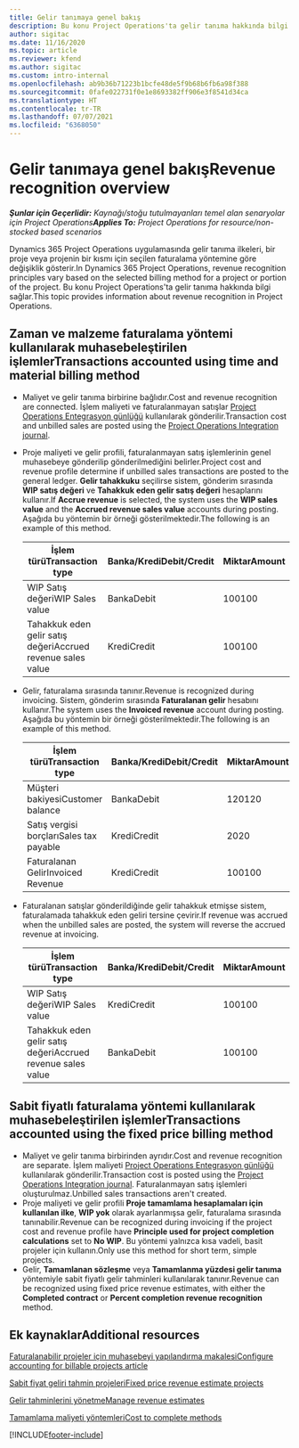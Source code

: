 ```yaml
---
title: Gelir tanımaya genel bakış
description: Bu konu Project Operations'ta gelir tanıma hakkında bilgi sağlar.
author: sigitac
ms.date: 11/16/2020
ms.topic: article
ms.reviewer: kfend
ms.author: sigitac
ms.custom: intro-internal
ms.openlocfilehash: ab9b36b71223b1bcfe48de5f9b68b6fb6a98f388
ms.sourcegitcommit: 0fafe022731f0e1e8693382ff906e3f8541d34ca
ms.translationtype: HT
ms.contentlocale: tr-TR
ms.lasthandoff: 07/07/2021
ms.locfileid: "6368050"
---
```

# <a name="revenue-recognition-overview"></a><span data-ttu-id="159d9-103">Gelir tanımaya genel bakış</span><span class="sxs-lookup"><span data-stu-id="159d9-103">Revenue recognition overview</span></span>

<span data-ttu-id="159d9-104">_**Şunlar için Geçerlidir:** Kaynağı/stoğu tutulmayanları temel alan senaryolar için Project Operations_</span><span class="sxs-lookup"><span data-stu-id="159d9-104">_**Applies To:** Project Operations for resource/non-stocked based scenarios_</span></span>

<span data-ttu-id="159d9-105">Dynamics 365 Project Operations uygulamasında gelir tanıma ilkeleri, bir proje veya projenin bir kısmı için seçilen faturalama yöntemine göre değişiklik gösterir.</span><span class="sxs-lookup"><span data-stu-id="159d9-105">In Dynamics 365 Project Operations, revenue recognition principles vary based on the selected billing method for a project or portion of the project.</span></span> <span data-ttu-id="159d9-106">Bu konu Project Operations'ta gelir tanıma hakkında bilgi sağlar.</span><span class="sxs-lookup"><span data-stu-id="159d9-106">This topic provides information about revenue recognition in Project Operations.</span></span>

## <a name="transactions-accounted-using-time-and-material-billing-method"></a><span data-ttu-id="159d9-107">Zaman ve malzeme faturalama yöntemi kullanılarak muhasebeleştirilen işlemler</span><span class="sxs-lookup"><span data-stu-id="159d9-107">Transactions accounted using time and material billing method</span></span>

- <span data-ttu-id="159d9-108">Maliyet ve gelir tanıma birbirine bağlıdır.</span><span class="sxs-lookup"><span data-stu-id="159d9-108">Cost and revenue recognition are connected.</span></span> <span data-ttu-id="159d9-109">İşlem maliyeti ve faturalanmayan satışlar [Project Operations Entegrasyon günlüğü](../project-accounting/project-operations-integration-journal.md) kullanılarak gönderilir.</span><span class="sxs-lookup"><span data-stu-id="159d9-109">Transaction cost and unbilled sales are posted using the [Project Operations Integration journal](../project-accounting/project-operations-integration-journal.md).</span></span>
- <span data-ttu-id="159d9-110">Proje maliyeti ve gelir profili, faturalanmayan satış işlemlerinin genel muhasebeye gönderilip gönderilmediğini belirler.</span><span class="sxs-lookup"><span data-stu-id="159d9-110">Project cost and revenue profile determine if unbilled sales transactions are posted to the general ledger.</span></span> <span data-ttu-id="159d9-111">**Gelir tahakkuku** seçilirse sistem, gönderim sırasında **WIP satış değeri** ve **Tahakkuk eden gelir satış değeri** hesaplarını kullanır.</span><span class="sxs-lookup"><span data-stu-id="159d9-111">If **Accrue revenue** is selected, the system uses the **WIP sales value** and the **Accrued revenue sales value** accounts during posting.</span></span> <span data-ttu-id="159d9-112">Aşağıda bu yöntemin bir örneği gösterilmektedir.</span><span class="sxs-lookup"><span data-stu-id="159d9-112">The following is an example of this method.</span></span>  

  | <span data-ttu-id="159d9-113">İşlem türü</span><span class="sxs-lookup"><span data-stu-id="159d9-113">Transaction type</span></span> | <span data-ttu-id="159d9-114">Banka/Kredi</span><span class="sxs-lookup"><span data-stu-id="159d9-114">Debit/Credit</span></span> | <span data-ttu-id="159d9-115">Miktar</span><span class="sxs-lookup"><span data-stu-id="159d9-115">Amount</span></span> |
  | --- | --- | --- |
  | <span data-ttu-id="159d9-116">WIP Satış değeri</span><span class="sxs-lookup"><span data-stu-id="159d9-116">WIP Sales value</span></span> | <span data-ttu-id="159d9-117">Banka</span><span class="sxs-lookup"><span data-stu-id="159d9-117">Debit</span></span> | <span data-ttu-id="159d9-118">100</span><span class="sxs-lookup"><span data-stu-id="159d9-118">100</span></span> |
  | <span data-ttu-id="159d9-119">Tahakkuk eden gelir satış değeri</span><span class="sxs-lookup"><span data-stu-id="159d9-119">Accrued revenue sales value</span></span> | <span data-ttu-id="159d9-120">Kredi</span><span class="sxs-lookup"><span data-stu-id="159d9-120">Credit</span></span> | <span data-ttu-id="159d9-121">100</span><span class="sxs-lookup"><span data-stu-id="159d9-121">100</span></span> |

- <span data-ttu-id="159d9-122">Gelir, faturalama sırasında tanınır.</span><span class="sxs-lookup"><span data-stu-id="159d9-122">Revenue is recognized during invoicing.</span></span> <span data-ttu-id="159d9-123">Sistem, gönderim sırasında **Faturalanan gelir** hesabını kullanır.</span><span class="sxs-lookup"><span data-stu-id="159d9-123">The system uses the **Invoiced revenue** account during posting.</span></span> <span data-ttu-id="159d9-124">Aşağıda bu yöntemin bir örneği gösterilmektedir.</span><span class="sxs-lookup"><span data-stu-id="159d9-124">The following is an example of this method.</span></span>  

  | <span data-ttu-id="159d9-125">İşlem türü</span><span class="sxs-lookup"><span data-stu-id="159d9-125">Transaction type</span></span> | <span data-ttu-id="159d9-126">Banka/Kredi</span><span class="sxs-lookup"><span data-stu-id="159d9-126">Debit/Credit</span></span> | <span data-ttu-id="159d9-127">Miktar</span><span class="sxs-lookup"><span data-stu-id="159d9-127">Amount</span></span> |
  | --- | --- | --- |
  | <span data-ttu-id="159d9-128">Müşteri bakiyesi</span><span class="sxs-lookup"><span data-stu-id="159d9-128">Customer balance</span></span> | <span data-ttu-id="159d9-129">Banka</span><span class="sxs-lookup"><span data-stu-id="159d9-129">Debit</span></span> | <span data-ttu-id="159d9-130">120</span><span class="sxs-lookup"><span data-stu-id="159d9-130">120</span></span> |
  | <span data-ttu-id="159d9-131">Satış vergisi borçları</span><span class="sxs-lookup"><span data-stu-id="159d9-131">Sales tax payable</span></span> | <span data-ttu-id="159d9-132">Kredi</span><span class="sxs-lookup"><span data-stu-id="159d9-132">Credit</span></span> | <span data-ttu-id="159d9-133">20</span><span class="sxs-lookup"><span data-stu-id="159d9-133">20</span></span> |
  | <span data-ttu-id="159d9-134">Faturalanan Gelir</span><span class="sxs-lookup"><span data-stu-id="159d9-134">Invoiced Revenue</span></span> | <span data-ttu-id="159d9-135">Kredi</span><span class="sxs-lookup"><span data-stu-id="159d9-135">Credit</span></span> | <span data-ttu-id="159d9-136">100</span><span class="sxs-lookup"><span data-stu-id="159d9-136">100</span></span> |

- <span data-ttu-id="159d9-137">Faturalanan satışlar gönderildiğinde gelir tahakkuk etmişse sistem, faturalamada tahakkuk eden geliri tersine çevirir.</span><span class="sxs-lookup"><span data-stu-id="159d9-137">If revenue was accrued when the unbilled sales are posted, the system will reverse the accrued revenue at invoicing.</span></span>

  | <span data-ttu-id="159d9-138">İşlem türü</span><span class="sxs-lookup"><span data-stu-id="159d9-138">Transaction type</span></span> | <span data-ttu-id="159d9-139">Banka/Kredi</span><span class="sxs-lookup"><span data-stu-id="159d9-139">Debit/Credit</span></span> | <span data-ttu-id="159d9-140">Miktar</span><span class="sxs-lookup"><span data-stu-id="159d9-140">Amount</span></span> |
  | --- | --- | --- |
  | <span data-ttu-id="159d9-141">WIP Satış değeri</span><span class="sxs-lookup"><span data-stu-id="159d9-141">WIP Sales value</span></span> | <span data-ttu-id="159d9-142">Kredi</span><span class="sxs-lookup"><span data-stu-id="159d9-142">Credit</span></span> | <span data-ttu-id="159d9-143">100</span><span class="sxs-lookup"><span data-stu-id="159d9-143">100</span></span> |
  | <span data-ttu-id="159d9-144">Tahakkuk eden gelir satış değeri</span><span class="sxs-lookup"><span data-stu-id="159d9-144">Accrued revenue sales value</span></span> | <span data-ttu-id="159d9-145">Banka</span><span class="sxs-lookup"><span data-stu-id="159d9-145">Debit</span></span> | <span data-ttu-id="159d9-146">100</span><span class="sxs-lookup"><span data-stu-id="159d9-146">100</span></span> |

## <a name="transactions-accounted-using-the-fixed-price-billing-method"></a><span data-ttu-id="159d9-147">Sabit fiyatlı faturalama yöntemi kullanılarak muhasebeleştirilen işlemler</span><span class="sxs-lookup"><span data-stu-id="159d9-147">Transactions accounted using the fixed price billing method</span></span>

- <span data-ttu-id="159d9-148">Maliyet ve gelir tanıma birbirinden ayrıdır.</span><span class="sxs-lookup"><span data-stu-id="159d9-148">Cost and revenue recognition are separate.</span></span> <span data-ttu-id="159d9-149">İşlem maliyeti [Project Operations Entegrasyon günlüğü](../project-accounting/project-operations-integration-journal.md) kullanılarak gönderilir.</span><span class="sxs-lookup"><span data-stu-id="159d9-149">Transaction cost is posted using the [Project Operations Integration journal](../project-accounting/project-operations-integration-journal.md).</span></span> <span data-ttu-id="159d9-150">Faturalanmayan satış işlemleri oluşturulmaz.</span><span class="sxs-lookup"><span data-stu-id="159d9-150">Unbilled sales transactions aren't created.</span></span>
- <span data-ttu-id="159d9-151">Proje maliyeti ve gelir profili **Proje tamamlama hesaplamaları için kullanılan ilke**, **WIP yok** olarak ayarlanmışsa gelir, faturalama sırasında tanınabilir.</span><span class="sxs-lookup"><span data-stu-id="159d9-151">Revenue can be recognized during invoicing if the project cost and revenue profile have **Principle used for project completion calculations** set to **No WIP**.</span></span> <span data-ttu-id="159d9-152">Bu yöntemi yalnızca kısa vadeli, basit projeler için kullanın.</span><span class="sxs-lookup"><span data-stu-id="159d9-152">Only use this method for short term, simple projects.</span></span>
- <span data-ttu-id="159d9-153">Gelir, **Tamamlanan sözleşme** veya **Tamamlanma yüzdesi gelir tanıma** yöntemiyle sabit fiyatlı gelir tahminleri kullanılarak tanınır.</span><span class="sxs-lookup"><span data-stu-id="159d9-153">Revenue can be recognized using fixed price revenue estimates, with either the **Completed contract** or **Percent completion revenue recognition** method.</span></span>

## <a name="additional-resources"></a><span data-ttu-id="159d9-154">Ek kaynaklar</span><span class="sxs-lookup"><span data-stu-id="159d9-154">Additional resources</span></span>
[<span data-ttu-id="159d9-155">Faturalanabilir projeler için muhasebeyi yapılandırma makalesi</span><span class="sxs-lookup"><span data-stu-id="159d9-155">Configure accounting for billable projects article</span></span>](../project-accounting/configure-accounting-billable-projects.md)

[<span data-ttu-id="159d9-156">Sabit fiyat geliri tahmin projeleri</span><span class="sxs-lookup"><span data-stu-id="159d9-156">Fixed price revenue estimate projects</span></span>](rev-rec-percentage-completion-method.md)

[<span data-ttu-id="159d9-157">Gelir tahminlerini yönetme</span><span class="sxs-lookup"><span data-stu-id="159d9-157">Manage revenue estimates</span></span>](rev-rec-completed-contract-method.md)

[<span data-ttu-id="159d9-158">Tamamlama maliyeti yöntemleri</span><span class="sxs-lookup"><span data-stu-id="159d9-158">Cost to complete methods</span></span>](cost-complete-methods.md)


[!INCLUDE[footer-include](../includes/footer-banner.md)]